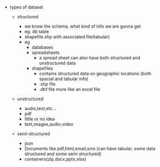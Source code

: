 - types of dataset
    - structured
        - we know the schema, what kind of info we are gonna get
        - eg. db table
        - shapefile.shp with associated file(tabular)
        - eg 
            - databases
            - spreadsheets
                - a spread sheet can also have both structured and unstructured data
            - shapefiles
                - contains structured data on geographic locations (both spacial and tabular info)
                - .shp file 
                - .dbf file more like an excel file
    - unstructured
        - audio,text,etc...
        - pdf
        - little or no idea
        - text,images,audio,video
        
    - semi-structured
        - json
        - Documents like pdf,html,email,sms (can have tabular, some data structured and some semi structured)
        - containers(zip,docx,pptx,xlsx)

